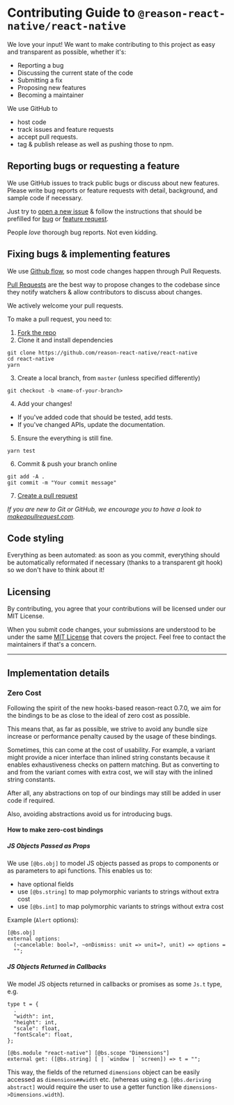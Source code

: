 # Contributing Guide to `@reason-react-native/react-native`

We love your input! We want to make contributing to this project as easy and
transparent as possible, whether it's:

- Reporting a bug
- Discussing the current state of the code
- Submitting a fix
- Proposing new features
- Becoming a maintainer

We use GitHub to

- host code
- track issues and feature requests
- accept pull requests.
- tag & publish release as well as pushing those to npm.

## Reporting bugs or requesting a feature

We use GitHub issues to track public bugs or discuss about new features. Please
write bug reports or feature requests with detail, background, and sample code
if necessary.

Just try to
[open a new issue](https://github.com/reason-react-native/react-native/issues/new/choose)
& follow the instructions that should be prefilled for
[bug](.github/ISSUE_TEMPLATE/bug.md) or
[feature request](.github/ISSUE_TEMPLATE/feature.md).

People _love_ thorough bug reports. Not even kidding.

## Fixing bugs & implementing features

We use [Github flow](https://guides.github.com/introduction/flow/index.html), so
most code changes happen through Pull Requests.

[Pull Requests](https://help.github.com/en/articles/about-pull-requests) are the
best way to propose changes to the codebase since they notify watchers & allow
contributors to discuss about changes.

We actively welcome your pull requests.

To make a pull request, you need to:

1. [Fork the repo](https://help.github.com/en/articles/fork-a-repo)
2. Clone it and install dependencies

```console
git clone https://github.com/reason-react-native/react-native
cd react-native
yarn
```

3. Create a local branch, from `master` (unless specified differently)

```console
git checkout -b <name-of-your-branch>
```

4. Add your changes!

- If you've added code that should be tested, add tests.
- If you've changed APIs, update the documentation.

5. Ensure the everything is still fine.

```console
yarn test
```

6. Commit & push your branch online

```console
git add -A .
git commit -m "Your commit message"
```

7. [Create a pull request](https://help.github.com/en/articles/creating-a-pull-request)

_If you are new to Git or GitHub, we encourage you to have a look to
[makeapullrequest.com](http://makeapullrequest.com)._

## Code styling

Everything as been automated: as soon as you commit, everything should be
automatically reformated if necessary (thanks to a transparent git hook) so we
don't have to think about it!

## Licensing

By contributing, you agree that your contributions will be licensed under our
MIT License.

When you submit code changes, your submissions are understood to be under the
same [MIT License](./LICENSE) that covers the project. Feel free to contact the
maintainers if that's a concern.

---

## Implementation details

### Zero Cost

Following the spirit of the new hooks-based reason-react 0.7.0, we aim for the
bindings to be as close to the ideal of zero cost as possible.

This means that, as far as possible, we strive to avoid any bundle size increase
or performance penalty caused by the usage of these bindings.

Sometimes, this can come at the cost of usability. For example, a variant might
provide a nicer interface than inlined string constants because it enables
exhaustiveness checks on pattern matching. But as converting to and from the
variant comes with extra cost, we will stay with the inlined string constants.

After all, any abstractions on top of our bindings may still be added in user
code if required.

Also, avoiding abstractions avoid us for introducing bugs.

#### How to make zero-cost bindings

##### JS Objects Passed as Props

We use `[@bs.obj]` to model JS objects passed as props to components or as
parameters to api functions. This enables us to:

- have optional fields
- use `[@bs.string]` to map polymorphic variants to strings without extra cost
- use `[@bs.int]` to map polymorphic variants to strings without extra cost

Example (`Alert` options):

```re
[@bs.obj]
external options:
  (~cancelable: bool=?, ~onDismiss: unit => unit=?, unit) => options =
  "";
```

##### JS Objects Returned in Callbacks

We model JS objects returned in callbacks or promises as some `Js.t` type, e.g.

```re
type t = {
  .
  "width": int,
  "height": int,
  "scale": float,
  "fontScale": float,
};

[@bs.module "react-native"] [@bs.scope "Dimensions"]
external get: ([@bs.string] [ | `window | `screen]) => t = "";
```

This way, the fields of the returned `dimensions` object can be easily accessed
as `dimensions##width` etc. (whereas using e.g. `[@bs.deriving abstract]` would
require the user to use a getter function like `dimensions->Dimensions.width`).
